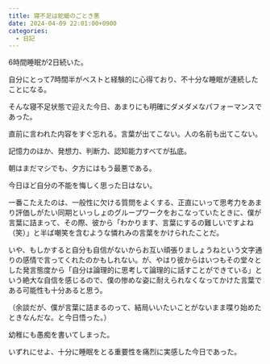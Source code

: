 ```yaml
---
title: 寝不足は蛇蝎のごとき悪
date: 2024-04-09 22:01:00+0900
categories:
  - 日記
---
```


6時間睡眠が2日続いた。

自分にとって7時間半がベストと経験的に心得ており、不十分な睡眠が連続したことになる。

そんな寝不足状態で迎えた今日、あまりにも明確にダメダメなパフォーマンスであった。

直前に言われた内容をすぐ忘れる。言葉が出てこない。人の名前も出てこない。

記憶力のほか、発想力、判断力、認知能力すべてが払底。

朝はまだマシでも、夕方にはもう最悪である。

今日ほど自分の不能を悔しく思った日はない。

一番こたえたのは、一般性に欠ける質問をよくする、正直にいって思考力をあまり評価しがたい同期といっしょのグループワークをおこなっていたときに、僕が言葉に詰まって、その際、彼から「わかります、言葉にするの難しいですよね（笑）」と半ば嘲笑を含むような憐れみの言葉をかけられたことだ。

いや、もしかすると自分も自信がないからお互い頑張りましょうねという文字通りの感情で言ってくれたのかもしれない。が、やはり彼からはいつもその堂々とした発言態度から「自分は論理的に思考して論理的に話すことができている」という絶大な自信を感じるので、僕の惨めな姿に耐えられなくなってかけた言葉である可能性も十分あると思う。

（余談だが、僕が言葉に詰まるのって、結局いいたいことがないまま喋り始めたときなんだな。と今日悟った。）

幼稚にも愚痴を書いてしまった。

いずれにせよ、十分に睡眠をとる重要性を痛烈に実感した今日であった。

